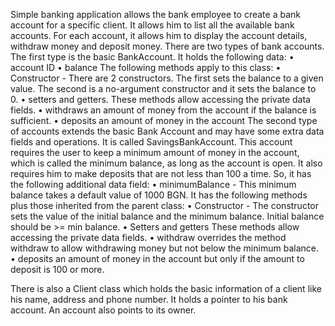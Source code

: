 Simple banking application allows the bank employee to create a bank account for a specific client.
It allows him to list all the available bank accounts. For each account, it allows him to display the account details, withdraw money and deposit money. 
There are two types of bank accounts. The first type is the basic BankAccount. It holds the following data:
• account ID
• balance
The following methods apply to this class:
• Constructor - There are 2 constructors.
The first sets the balance to a given value.
The second is a no-argument constructor and it sets the balance to 0. 
• setters and getters. These methods allow accessing the private data fields. 
• withdraws an amount of money from the account if the balance is sufficient. 
• deposits an amount of money in the account
The second type of accounts extends the basic Bank Account and may have some extra data fields and operations. It is called SavingsBankAccount. This account requires the user to keep a minimum amount of money in the account, which is called the minimum balance, as long as the account is open. It also requires him to make deposits that are not less than 100 a time. 
So, it has the following additional data field:
• minimumBalance - This minimum balance takes a default value of 1000 BGN. It has the following methods plus those inherited from the parent class:
• Constructor - The constructor sets the value of the initial balance and the minimum balance. Initial balance should be >= min balance.
• Setters and getters These methods allow accessing the private data fields.
• withdraw overrides the method withdraw to allow withdrawing money but not below the minimum balance.
• deposits an amount of money in the account but only if the amount to deposit is 100 or more.

There is also a Client class which holds the basic information of a client like his name, address and phone number. It holds a pointer to his bank account. An account also points to its owner.